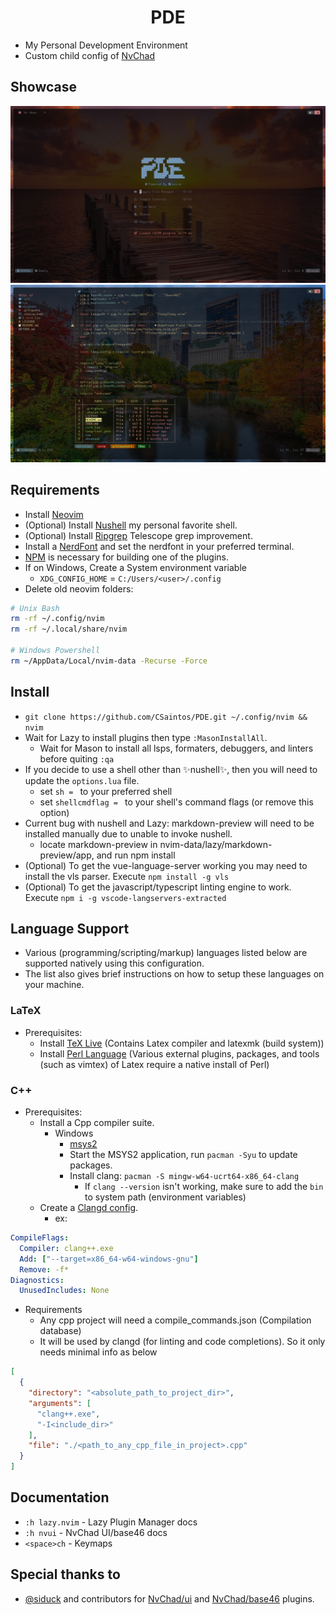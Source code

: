 <h1 align="center">PDE</h1>

- My Personal Development Environment
- Custom child config of [NvChad](https://github.com/NvChad/NvChad)

## Showcase
![nvdash](./showcase/Nvdash.png)
![editor](./showcase/editor.png)

## Requirements
- Install [Neovim](https://github.com/neovim/neovim/wiki/Installing-Neovim)
- (Optional) Install [Nushell](https://www.nushell.sh/book/installation.html) my personal favorite shell.
  <!-- - My [NuConfig](https://github.com/CSaintos/NuConfig) -->
- (Optional) Install [Ripgrep](https://github.com/BurntSushi/ripgrep) Telescope grep improvement.
- Install a [NerdFont](https://www.nerdfonts.com/) and set the nerdfont in your preferred terminal.
- [NPM](https://docs.npmjs.com/downloading-and-installing-node-js-and-npm) is necessary for building one of the plugins.
- If on Windows, Create a System environment variable
  - `XDG_CONFIG_HOME` = `C:/Users/<user>/.config`
- Delete old neovim folders:
```bash
# Unix Bash 
rm -rf ~/.config/nvim
rm -rf ~/.local/share/nvim

# Windows Powershell
rm ~/AppData/Local/nvim-data -Recurse -Force
```

## Install 
- `git clone https://github.com/CSaintos/PDE.git ~/.config/nvim && nvim`
- Wait for Lazy to install plugins then type `:MasonInstallAll`.
  - Wait for Mason to install all lsps, formaters, debuggers, and linters before quiting `:qa`
- If you decide to use a shell other than ✨nushell✨, then you will need to update the `options.lua` file.
  - set `sh = ` to your preferred shell
  - set `shellcmdflag = ` to your shell's command flags (or remove this option)
- Current bug with nushell and Lazy: markdown-preview will need to be installed manually due to unable to invoke nushell.
  - locate markdown-preview in nvim-data/lazy/markdown-preview/app, and run npm install
- (Optional) To get the vue-language-server working you may need to install the vls parser. Execute `npm install -g vls`
- (Optional) To get the javascript/typescript linting engine to work. Execute `npm i -g vscode-langservers-extracted`

## Language Support
- Various (programming/scripting/markup) languages listed below are supported natively using this configuration.
- The list also gives brief instructions on how to setup these languages on your machine. 
### LaTeX
- Prerequisites: 
  - Install [TeX Live](https://www.tug.org/texlive/) (Contains Latex compiler and latexmk (build system))
  - Install [Perl Language](https://www.activestate.com/products/perl/) (Various external plugins, packages, and tools (such as vimtex) of Latex require a native install of Perl)
### C++
- Prerequisites:
  - Install a Cpp compiler suite.
    - Windows
      - [msys2](https://www.msys2.org/)
      - Start the MSYS2 application, run `pacman -Syu` to update packages.
      - Install clang: `pacman -S mingw-w64-ucrt64-x86_64-clang`
        - If `clang --version` isn't working, make sure to add the `bin` to system path (environment variables)
  - Create a [Clangd config](https://clangd.llvm.org/config#files).
    - ex:
```yml
CompileFlags:
  Compiler: clang++.exe
  Add: ["--target=x86_64-w64-windows-gnu"]
  Remove: -f*
Diagnostics:
  UnusedIncludes: None
```
- Requirements
  - Any cpp project will need a compile_commands.json (Compilation database)
  - It will be used by clangd (for linting and code completions). So it only needs minimal info as below
```json
[
  {
    "directory": "<absolute_path_to_project_dir>",
    "arguments": [
      "clang++.exe",
      "-I<include_dir>"
    ],
    "file": "./<path_to_any_cpp_file_in_project>.cpp"
  }
]
```

## Documentation
- `:h lazy.nvim` - Lazy Plugin Manager docs
- `:h nvui` - NvChad UI/base46 docs
- `<space>ch` - Keymaps

## Special thanks to 
- [@siduck](https://github.com/siduck) and contributors for [NvChad/ui](https://github.com/NvChad/ui) and [NvChad/base46](https://github.com/NvChad/Base46) plugins.
